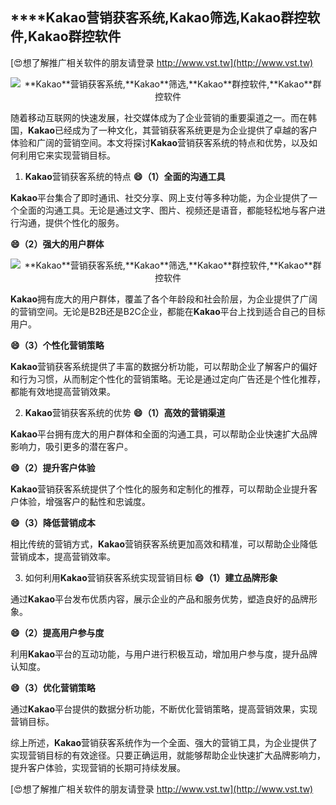 ## ****Kakao**营销获客系统,**Kakao**筛选,**Kakao**群控软件,**Kakao**群控软件**

[😍想了解推广相关软件的朋友请登录 http://www.vst.tw](http://www.vst.tw)

 <center><img src="https://vst.tw/MP4/tuiguang/png/3.png" alt="**Kakao**营销获客系统,**Kakao**筛选,**Kakao**群控软件,**Kakao**群控软件"></center>

随着移动互联网的快速发展，社交媒体成为了企业营销的重要渠道之一。而在韩国，**Kakao**已经成为了一种文化，其营销获客系统更是为企业提供了卓越的客户体验和广阔的营销空间。本文将探讨**Kakao**营销获客系统的特点和优势，以及如何利用它来实现营销目标。

1. **Kakao**营销获客系统的特点
**😄（1）全面的沟通工具**

**Kakao**平台集合了即时通讯、社交分享、网上支付等多种功能，为企业提供了一个全面的沟通工具。无论是通过文字、图片、视频还是语音，都能轻松地与客户进行沟通，提供个性化的服务。

**😄（2）强大的用户群体**

 <center><img src="https://vst.tw/MP4/tuiguang/png/0.png" alt="**Kakao**营销获客系统,**Kakao**筛选,**Kakao**群控软件,**Kakao**群控软件"></center>

**Kakao**拥有庞大的用户群体，覆盖了各个年龄段和社会阶层，为企业提供了广阔的营销空间。无论是B2B还是B2C企业，都能在**Kakao**平台上找到适合自己的目标用户。

**😄（3）个性化营销策略**

**Kakao**营销获客系统提供了丰富的数据分析功能，可以帮助企业了解客户的偏好和行为习惯，从而制定个性化的营销策略。无论是通过定向广告还是个性化推荐，都能有效地提高营销效果。

2. **Kakao**营销获客系统的优势
**😄（1）高效的营销渠道**

**Kakao**平台拥有庞大的用户群体和全面的沟通工具，可以帮助企业快速扩大品牌影响力，吸引更多的潜在客户。

**😄（2）提升客户体验**

**Kakao**营销获客系统提供了个性化的服务和定制化的推荐，可以帮助企业提升客户体验，增强客户的黏性和忠诚度。

**😄（3）降低营销成本**

相比传统的营销方式，**Kakao**营销获客系统更加高效和精准，可以帮助企业降低营销成本，提高营销效率。

3. 如何利用**Kakao**营销获客系统实现营销目标
**😄（1）建立品牌形象**

通过**Kakao**平台发布优质内容，展示企业的产品和服务优势，塑造良好的品牌形象。

**😄（2）提高用户参与度**

利用**Kakao**平台的互动功能，与用户进行积极互动，增加用户参与度，提升品牌认知度。

**😄（3）优化营销策略**

通过**Kakao**平台提供的数据分析功能，不断优化营销策略，提高营销效果，实现营销目标。

综上所述，**Kakao**营销获客系统作为一个全面、强大的营销工具，为企业提供了实现营销目标的有效途径。只要正确运用，就能够帮助企业快速扩大品牌影响力，提升客户体验，实现营销的长期可持续发展。

[😍想了解推广相关软件的朋友请登录 http://www.vst.tw](http://www.vst.tw)



